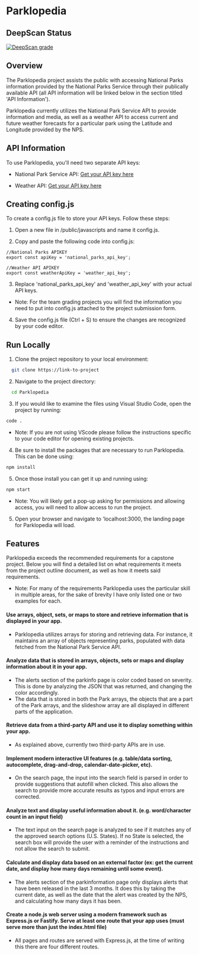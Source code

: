 # Parklopedia

## DeepScan Status
[![DeepScan grade](https://deepscan.io/api/teams/22444/projects/25766/branches/810965/badge/grade.svg)](https://deepscan.io/dashboard#view=project&tid=22444&pid=25766&bid=810965)

## Overview

The Parklopedia project assists the public with accessing National Parks information provided by the National Parks Service through their publically available API (all API information will be linked below in the section titled 'API Information'). 

Parklopedia currently utilizes the National Park Service API to provide information and media, as well as a weather API to access current and future weather forecasts for a particular park using the Latitude and Longitude provided by the NPS. 

## API Information

To use Parklopedia, you'll need two separate API keys:

- National Park Service API:  [Get your API key here](https://www.nps.gov/subjects/developer/api-documentation.htm#/)

- Weather API: [Get your API key here](https://www.weatherapi.com/)
## Creating config.js

To create a config.js file to store your API keys. Follow these steps:

1. Open a new file in /public/javascripts and name it config.js.

2. Copy and paste the following code into config.js: 

```
//National Parks APIKEY
export const apiKey = 'national_parks_api_key';

//Weather API APIKEY
export const weatherApiKey = 'weather_api_key';
```
3. Replace 'national_parks_api_key' and 'weather_api_key' with your actual API keys.
- Note: For the team grading projects you will find the information you need to put into config.js attached to the project submission form.

4. Save the config.js file (Ctrl + S) to ensure the changes are recognized by your code editor.




## Run Locally

1. Clone the project repository to your local environment:

```bash
  git clone https://link-to-project
```

2. Navigate to the project directory:

```bash
  cd Parklopedia
```

3. If you would like to examine the files using Visual Studio Code, open the project by running:
```bash
code .
```
- Note: If you are not using VScode please follow the instructions specific to your code editor for opening existing projects.


4. Be sure to install the packages that are necessary to run Parklopedia. This can be done using:
```bash
npm install
```

5. Once those install you can get it up and running using:
```bash
npm start
```
- Note: You will likely get a pop-up asking for permissions and allowing access, you will need to allow access to run the project.

5. Open your browser and navigate to 'localhost:3000, the landing page for Parklopedia will load.

    
## Features

Parklopedia exceeds the recommended requirements for a capstone project. Below you will find a detailed list on what requirements it meets from the project outline document, as well as how it meets said requirements.

- Note: For many of the requirements Parklopedia uses the particular skill in multiple areas, for the sake of brevity I have only listed one or two examples for each.

#### Use arrays, object, sets, or maps to store and retrieve information that is displayed in your app.
 - Parklopedia utilizes arrays for storing and retrieving data. For instance, it maintains an array of objects representing parks, populated with data fetched from the National Park Service API.

#### Analyze data that is stored in arrays, objects, sets or maps and display information about it in your app.
 - The alerts section of the parkinfo page is color coded based on severity. This is done by analyzing the JSON that was returned, and changing the color accordingly.
 - The data that is stored in both the Park arrays, the objects that are a part of the Park arrays, and the slideshow array are all displayed in different parts of the application. 

#### Retrieve data from a third-party API and use it to display something within your app.
 - As explained above, currently two third-party APIs are in use.

#### Implement modern interactive UI features (e.g. table/data sorting, autocomplete, drag-and-drop, calendar-date-picker, etc).
 - On the search page, the input into the search field is parsed in order to provide suggestions that autofill when clicked. This also allows the search to provide more accurate results as typos and input errors are corrected.

#### Analyze text and display useful information about it. (e.g. word/character count in an input field)
 - The text input on the search page is analyzed to see if it matches any of the approved search options (U.S. States). If no State is selected, the search box will provide the user with a reminder of the instructions and not allow the search to submit.

#### Calculate and display data based on an external factor (ex: get the current date, and display how many days remaining until some event).
 - The alerts section of the parkinformation page only displays alerts that have been released in the last 3 months. It does this by taking the current date, as well as the date that the alert was created by the NPS, and calculating how many days it has been.

#### Create a node.js web server using a modern framework such as Express.js or Fastify. Serve at least one route that your app uses (must serve more than just the index.html file)
- All pages and routes are served with Express.js, at the time of writing this there are four different routes.




